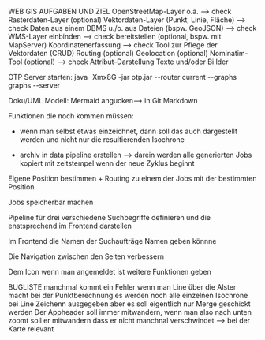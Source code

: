 WEB GIS AUFGABEN UND ZIEL
OpenStreetMap-Layer o.ä. --> check
Rasterdaten-Layer (optional)
Vektordaten-Layer (Punkt, Linie, Fläche) --> check
Daten aus einem DBMS u./o. aus Dateien (bspw. GeoJSON) --> check
WMS-Layer
einbinden --> check
bereitstellen (optional, bspw. mit MapServer)
Koordinatenerfassung --> check
Tool zur Pflege der Vektordaten (CRUD)
Routing (optional)
Geolocation (optional)
Nominatim-Tool (optional) --> check
Attribut-Darstellung
Texte und/oder Bi
lder

OTP Server starten:
java -Xmx8G -jar otp.jar --router current --graphs graphs --server

Doku/UML Modell:
Mermaid angucken--> in Git Markdown

Funktionen die noch kommen müssen:

- wenn man selbst etwas einzeichnet, dann soll das auch dargestellt werden und nicht nur die resultierenden Isochrone

- archiv in data pipeline erstellen --> darein werden alle generierten Jobs kopiert mit zeitstempel wenn der neue Zyklus beginnt

Eigene Position bestimmen + Routing zu einem der Jobs mit der bestimmten Position

Jobs speicherbar machen

Pipeline für drei verschiedene Suchbegriffe definieren und die enstsprechend im Frontend darstellen

Im Frontend die Namen der Suchaufträge Namen geben könnne

Die Navigation zwischen den Seiten verbessern

Dem Icon wenn man angemeldet ist weitere Funktionen geben

BUGLISTE
manchmal kommt ein Fehler wenn man Line über die Alster macht bei der Punktberechnung
es werden noch alle einzelnen Isochrone bei Line Zeichenn ausgegeben aber es soll eigentlich nur Merge geschickt werden
Der Appheader soll immer mitwandern, wenn man also nach unten zoomt soll er mitwandern dass er nicht manchnal verschwindet --> bei der Karte relevant
